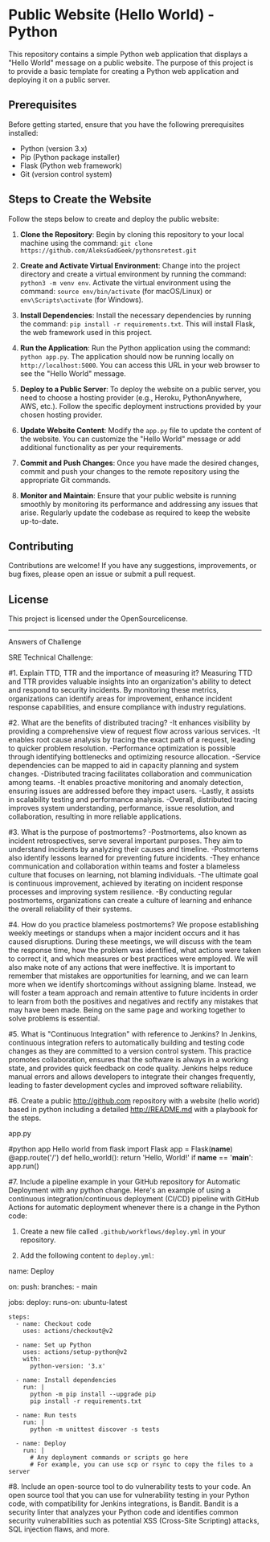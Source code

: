 # Public Website (Hello World) - Python

This repository contains a simple Python web application that displays a "Hello World" message on a public website. The purpose of this project is to provide a basic template for creating a Python web application and deploying it on a public server.

## Prerequisites

Before getting started, ensure that you have the following prerequisites installed:

- Python (version 3.x)
- Pip (Python package installer)
- Flask (Python web framework)
- Git (version control system)

## Steps to Create the Website

Follow the steps below to create and deploy the public website:

1. **Clone the Repository**: Begin by cloning this repository to your local machine using the command: `git clone https://github.com/AleksGadGeek/pythonsretest.git`

2. **Create and Activate Virtual Environment**: Change into the project directory and create a virtual environment by running the command: `python3 -m venv env`. Activate the virtual environment using the command: `source env/bin/activate` (for macOS/Linux) or `env\Scripts\activate` (for Windows).

3. **Install Dependencies**: Install the necessary dependencies by running the command: `pip install -r requirements.txt`. This will install Flask, the web framework used in this project.

4. **Run the Application**: Run the Python application using the command: `python app.py`. The application should now be running locally on `http://localhost:5000`. You can access this URL in your web browser to see the "Hello World" message.

5. **Deploy to a Public Server**: To deploy the website on a public server, you need to choose a hosting provider (e.g., Heroku, PythonAnywhere, AWS, etc.). Follow the specific deployment instructions provided by your chosen hosting provider.

6. **Update Website Content**: Modify the `app.py` file to update the content of the website. You can customize the "Hello World" message or add additional functionality as per your requirements.

7. **Commit and Push Changes**: Once you have made the desired changes, commit and push your changes to the remote repository using the appropriate Git commands.

8. **Monitor and Maintain**: Ensure that your public website is running smoothly by monitoring its performance and addressing any issues that arise. Regularly update the codebase as required to keep the website up-to-date.

## Contributing

Contributions are welcome! If you have any suggestions, improvements, or bug fixes, please open an issue or submit a pull request.

## License

This project is licensed under the OpenSourcelicense.

---

Answers of Challenge

SRE Technical Challenge: 

#1. Explain TTD, TTR and the importance of measuring it?
Measuring TTD and TTR provides valuable insights into an organization's ability to detect and respond to security incidents. By monitoring these metrics, organizations can identify areas for improvement, enhance incident response capabilities, and ensure compliance with industry regulations.


#2. What are the benefits of distributed tracing?
-It enhances visibility by providing a comprehensive view of request flow across various services. 
-It enables root cause analysis by tracing the exact path of a request, leading to quicker problem resolution. 
-Performance optimization is possible through identifying bottlenecks and optimizing resource allocation. 
-Service dependencies can be mapped to aid in capacity planning and system changes. 
-Distributed tracing facilitates collaboration and communication among teams. 
-It enables proactive monitoring and anomaly detection, ensuring issues are addressed before they impact users. 
-Lastly, it assists in scalability testing and performance analysis. 
-Overall, distributed tracing improves system understanding, performance, issue resolution, and collaboration, resulting in more reliable applications.

#3. What is the purpose of postmortems? 
-Postmortems, also known as incident retrospectives, serve several important purposes. They aim to understand incidents by analyzing their causes and timeline. 
-Postmortems also identify lessons learned for preventing future incidents. 
-They enhance communication and collaboration within teams and foster a blameless culture that focuses on learning, not blaming individuals. 
-The ultimate goal is continuous improvement, achieved by iterating on incident response processes and improving system resilience. 
-By conducting regular postmortems, organizations can create a culture of learning and enhance the overall reliability of their systems.

#4. How do you practice blameless postmortems? 
We propose establishing weekly meetings or standups when a major incident occurs and it has caused disruptions. During these meetings, we will discuss with the team the response time, how the problem was identified, what actions were taken to correct it, and which measures or best practices were employed. We will also make note of any actions that were ineffective. It is important to remember that mistakes are opportunities for learning, and we can learn more when we identify shortcomings without assigning blame. Instead, we will foster a team approach and remain attentive to future incidents in order to learn from both the positives and negatives and rectify any mistakes that may have been made. Being on the same page and working together to solve problems is essential.


#5. What is "Continuous Integration" with reference to Jenkins? 
In Jenkins, continuous integration refers to automatically building and testing code changes as they are committed to a version control system. This practice promotes collaboration, ensures that the software is always in a working state, and provides quick feedback on code quality. Jenkins helps reduce manual errors and allows developers to integrate their changes frequently, leading to faster development cycles and improved software reliability.


#6. Create a public http://github.com repository with a website (hello world) based in python including a detailed http://README.md with a playbook for the steps. 

app.py

#python app Hello world
from flask import Flask
app = Flask(__name__)
@app.route('/')
def hello_world():
    return 'Hello, World!'
if __name__ == '__main__':
    app.run()


#7. Include a pipeline example in your GitHub repository for Automatic Deployment with any python change. 
Here's an example of using a continuous integration/continuous deployment (CI/CD) pipeline with GitHub Actions for automatic deployment whenever there is a change in the Python code:

1. Create a new file called `.github/workflows/deploy.yml` in your repository.

2. Add the following content to `deploy.yml`:


name: Deploy

on:
  push:
    branches:
      - main

jobs:
  deploy:
    runs-on: ubuntu-latest

    steps:
      - name: Checkout code
        uses: actions/checkout@v2

      - name: Set up Python
        uses: actions/setup-python@v2
        with:
          python-version: '3.x'

      - name: Install dependencies
        run: |
          python -m pip install --upgrade pip
          pip install -r requirements.txt

      - name: Run tests
        run: |
          python -m unittest discover -s tests

      - name: Deploy
        run: |
          # Any deployment commands or scripts go here
          # For example, you can use scp or rsync to copy the files to a server


#8. Include an open-source tool to do vulnerability tests to your code.
An open source tool that you can use for vulnerability testing in your Python code, with compatibility for Jenkins integrations, is Bandit.
Bandit is a security linter that analyzes your Python code and identifies common security vulnerabilities such as potential XSS (Cross-Site Scripting) attacks, SQL injection flaws, and more.
